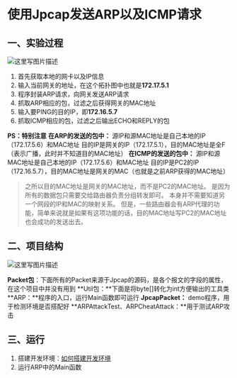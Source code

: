 # 使用Jpcap发送ARP以及ICMP请求
## 一、实验过程
![这里写图片描述](https://img-blog.csdn.net/20180527190932901?watermark/2/text/aHR0cHM6Ly9ibG9nLmNzZG4ubmV0L3djaHN0cmlmZQ==/font/5a6L5L2T/fontsize/400/fill/I0JBQkFCMA==/dissolve/70)

 1. 首先获取本地的网卡以及IP信息 
 2. 输入当前网关的地址，在这个拓扑图中也就是**172.17.5.1** 
 3. 程序封装ARP请求，向网关发送ARP请求
 4. 抓取ARP相应的包，过滤之后获得网关的MAC地址
 5. 输入要PING的目的IP，即**172.16.5.7**
 6. 抓取ICMP相应的包，过滤之后输出ECHO和REPLY的包

**PS：特别注意**
**在ARP的发送的包中：**
源IP和源MAC地址是自己本地的IP（172.17.5.6）和MAC地址
目的IP是网关的IP（172.17.5.1），目的MAC地址是全F（表示广播，此时并不知道目的MAC地址）
**在ICMP的发送的包中：**
源IP和源MAC地址是自己本地的IP（172.17.5.6）和MAC地址
目的IP是PC2的IP（172.16.5.7），目的MAC地址是网关的MAC（也就是之前ARP获得的MAC地址）

> 之所以目的MAC地址是网关的MAC地址，而不是PC2的MAC地址。
> 是因为所有的数据包只需要交给路由器负责分组转发即可。
> 本身并不需要知道另一个网段的IP和MAC的映射关系。
> 但是，一些路由器会有ARP代理的功能，简单来说就是如果有这项功能的话，目的MAC地址写PC2的MAC地址也会成功的发送出去。

## 二、项目结构
![这里写图片描述](https://img-blog.csdn.net/20180527192659715?watermark/2/text/aHR0cHM6Ly9ibG9nLmNzZG4ubmV0L3djaHN0cmlmZQ==/font/5a6L5L2T/fontsize/400/fill/I0JBQkFCMA==/dissolve/70)

**Packet包**：下面所有的Packet来源于Jpcap的源码，是各个报文的字段的属性，在这个项目中并没有用到
**Util包：**下面是将byte[]转化为int方便输出的工具类
**ARP：**程序的入口，运行Main函数即可运行
**JpcapPacket：** demo程序，用于检测环境是否搭配好
**ARPAttackTest、ARPCheatAttack：**用于测试ARP攻击

## 三、运行
1. 搭建开发环境：[如何搭建开发环境](https://blog.csdn.net/wchstrife/article/details/79922073)
2. 运行ARP中的Main函数